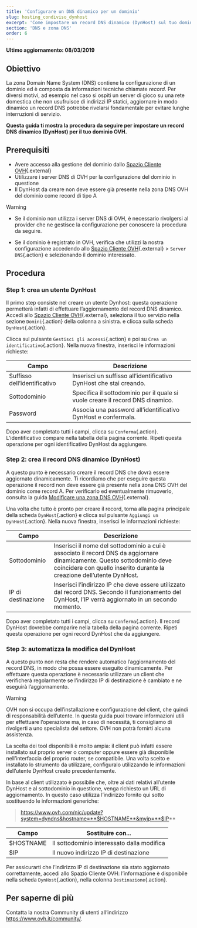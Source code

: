 ```yaml
---
title: 'Configurare un DNS dinamico per un dominio'
slug: hosting_condiviso_dynhost
excerpt: 'Come impostare un record DNS dinamico (DynHost) sul tuo dominio OVH'
section: 'DNS e zona DNS'
order: 6
---
```


**Ultimo aggiornamento: 08/03/2019**

## Obiettivo

La zona Domain Name System (DNS) contiene la configurazione di un dominio ed è composta da informazioni tecniche chiamate <i>record</i>. Per diversi motivi, ad esempio nel caso si ospiti un server di gioco su una rete domestica che non usufruisce di indirizzi IP statici, aggiornare in modo dinamico un record DNS potrebbe rivelarsi fondamentale per evitare lunghe interruzioni di servizio. 

**Questa guida ti mostra la procedura da seguire per impostare un record DNS dinamico (DynHost) per il tuo dominio OVH.**

## Prerequisiti

- Avere accesso alla gestione del dominio dallo [Spazio Cliente OVH](https://www.ovh.com/auth/?action=gotomanager&from=https://www.ovh.it/&ovhSubsidiary=it){.external}
- Utilizzare i server DNS di OVH per la configurazione del dominio in questione
- Il DynHost da creare non deve essere già presente nella zona DNS OVH del dominio come record di tipo A

> [!warning]
>
> - Se il dominio non utilizza i server DNS di OVH, è necessario rivolgersi al provider che ne gestisce la configurazione per conoscere la procedura da seguire.
> 
> - Se il dominio è registrato in OVH, verifica che utilizzi la nostra configurazione accedendo allo [Spazio Cliente OVH](https://www.ovh.com/auth/?action=gotomanager&from=https://www.ovh.it/&ovhSubsidiary=it){.external} > `Server DNS`{.action} e selezionando il dominio interessato.
>

## Procedura

### Step 1: crea un utente DynHost

Il primo step consiste nel creare un utente Dynhost: questa operazione permetterà infatti di effettuare l’aggiornamento del record DNS dinamico. Accedi allo [Spazio Cliente OVH](https://www.ovh.com/auth/?action=gotomanager&from=https://www.ovh.it/&ovhSubsidiary=it){.external}, seleziona il tuo servizio nella sezione `Domini`{.action} della colonna a sinistra. e clicca sulla scheda `DynHost`{.action}.

Clicca sul pulsante `Gestisci gli accessi`{.action} e poi su `Crea un identificativo`{.action}. Nella nuova finestra, inserisci le informazioni richieste:

|Campo|Descrizione|
|---|---|
|Suffisso dell’identificativo|Inserisci un suffisso all’identificativo DynHost che stai creando.|
|Sottodominio|Specifica il sottodominio per il quale si vuole creare il record DNS dinamico.|
|Password|Associa una password all’identificativo DynHost e confermala.|

Dopo aver completato tutti i campi, clicca su `Conferma`{.action}. L’identificativo compare nella tabella della pagina corrente. Ripeti questa operazione per ogni identificativo DynHost da aggiungere.

### Step 2: crea il record DNS dinamico (DynHost)

A questo punto è necessario creare il record DNS che dovrà essere aggiornato dinamicamente. Ti ricordiamo che per eseguire questa operazione il record non deve essere già presente nella zona DNS OVH del dominio come record A. Per verificarlo ed eventualmente rimuoverlo, consulta la guida [Modificare una zona DNS OVH](https://docs.ovh.com/it/domains/web_hosting_modifica_la_tua_zona_dns/){.external}.

Una volta che tutto è pronto per creare il record, torna alla pagina principale della scheda `DynHost`{.action} e clicca sul pulsante `Aggiungi un DynHost`{.action}. Nella nuova finestra, inserisci le informazioni richieste:

|Campo|Descrizione|
|---|---|
|Sottodominio|Inserisci il nome del sottodominio a cui è associato il record DNS da aggiornare dinamicamente. Questo sottodominio deve coincidere con quello inserito durante la creazione dell’utente DynHost.|
|IP di destinazione|Inserisci l’indirizzo IP che deve essere utilizzato dal record DNS. Secondo il funzionamento del DynHost, l’IP verrà aggiornato in un secondo momento.|

Dopo aver completato tutti i campi, clicca su `Conferma`{.action}. Il record DynHost dovrebbe comparire nella tabella della pagina corrente.  Ripeti questa operazione per ogni record DynHost che da aggiungere.

### Step 3: automatizza la modifica del DynHost

A questo punto non resta che rendere automatico l’aggiornamento del record DNS, in modo che possa essere eseguito dinamicamente. Per effettuare questa operazione è necessario utilizzare un client che verificherà regolarmente se l’indirizzo IP di destinazione è cambiato e ne eseguirà l’aggiornamento.

> [!warning]
>
> OVH non si occupa dell’installazione e configurazione del client, che quindi di responsabilità dell’utente. In questa guida puoi trovare informazioni utili per effettuare l’operazione ma, in caso di necessità, ti consigliamo di rivolgerti a uno specialista del settore. OVH non potrà fornirti alcuna assistenza. 
>

La scelta dei tool disponibili è molto ampia: il client può infatti essere installato sul proprio server o computer oppure essere già disponibile nell’interfaccia del proprio router, se compatibile. Una volta scelto e installato lo strumento da utilizzare, configuralo utilizzando le informazioni dell’utente DynHost creato precedentemente.

In base al client utilizzato è possibile che, oltre ai dati relativi all’utente DynHost e al sottodominio in questione, venga richiesto un URL di aggiornamento. In questo caso utilizza l’indirizzo fornito qui sotto sostituendo le informazioni generiche:

> https://www.ovh.com/nic/update?system=dyndns&hostname=**$HOSTNAME**&myip=**$IP**

|Campo|Sostituire con...|
|---|---|
|$HOSTNAME|Il sottodominio interessato dalla modifica|
|$IP|Il nuovo indirizzo IP di destinazione|

Per assicurarti che l’indirizzo IP di destinazione sia stato aggiornato correttamente, accedi allo Spazio Cliente OVH: l’informazione è disponibile nella scheda `DynHost`{.action}, nella colonna `Destinazione`{.action}.


## Per saperne di più

Contatta la nostra Community di utenti all’indirizzo <https://www.ovh.it/community/>.